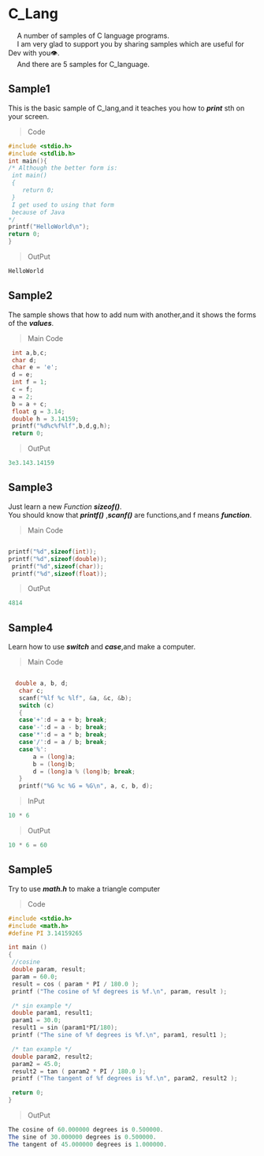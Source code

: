 # C_Lang
  &emsp; A number of samples of C language programs.<br>
  &emsp; I am very glad to support you by sharing samples which are useful for Dev with you👁.<br>
  &emsp; And there are 5 samples for C_language.

## **Sample1**

This is the basic sample of C_lang,and it teaches you how to ***print*** sth on your screen.
  >Code
  ```c
  #include <stdio.h>
  #include <stdlib.h>
  int main(){
  /* Although the better form is:
   int main()
   {
      return 0;
   }
   I get used to using that form 
   because of Java
  */
  printf("HelloWorld\n");
  return 0;
  }
  ```
  >OutPut
  ```java
  HelloWorld
  ```

## **Sample2**

The sample shows that how to add num with another,and it shows the forms of the ***values***.
  >Main Code
  ```c
   int a,b,c; 
   char d; 
   char e = 'e'; 
   d = e; 
   int f = 1; 
   c = f; 
   a = 2; 
   b = a + c; 
   float g = 3.14; 
   double h = 3.14159; 
   printf("%d%c%f%lf",b,d,g,h); 
   return 0;
  ```
  >OutPut
  ```java
  3e3.143.14159
  ```

## **Sample3**

Just learn a new *Function* ***sizeof()***.<br> You should know that ***printf()*** ,***scanf()*** are functions,and f means ***function***.
  >Main Code
  ```c
  
  printf("%d",sizeof(int)); 
  printf("%d",sizeof(double)); 
   printf("%d",sizeof(char)); 
   printf("%d",sizeof(float)); 
 ```
  >OutPut
  ```java
  4814
  ```

## **Sample4**

Learn how to use ***switch*** and ***case***,and make a computer.
  >Main Code
  ```c

    double a, b, d; 
     char c; 
     scanf("%lf %c %lf", &a, &c, &b); 
     switch (c) 
     { 
     case'+':d = a + b; break; 
     case'-':d = a - b; break; 
     case'*':d = a * b; break; 
     case'/':d = a / b; break; 
     case'%': 
         a = (long)a; 
         b = (long)b; 
         d = (long)a % (long)b; break; 
     } 
     printf("%G %c %G = %G\n", a, c, b, d);
  ```
  >InPut
  ```java
  10 * 6
  ```
  >OutPut
  ```java
  10 * 6 = 60
  ```

## **Sample5**

Try to use ***math.h*** to make a triangle computer
  >Code
  ```c
 #include <stdio.h>       
 #include <math.h>       
 #define PI 3.14159265 
  
 int main () 
 { 
   //cosine 
   double param, result; 
   param = 60.0; 
   result = cos ( param * PI / 180.0 ); 
   printf ("The cosine of %f degrees is %f.\n", param, result ); 
  
   /* sin example */ 
   double param1, result1; 
   param1 = 30.0; 
   result1 = sin (param1*PI/180); 
   printf ("The sine of %f degrees is %f.\n", param1, result1 ); 
  
   /* tan example */ 
   double param2, result2; 
   param2 = 45.0; 
   result2 = tan ( param2 * PI / 180.0 ); 
   printf ("The tangent of %f degrees is %f.\n", param2, result2 ); 
  
   return 0; 
 }
  ```
  >OutPut
  ```java
  The cosine of 60.000000 degrees is 0.500000. 
The sine of 30.000000 degrees is 0.500000. 
The tangent of 45.000000 degrees is 1.000000. 
  ```
